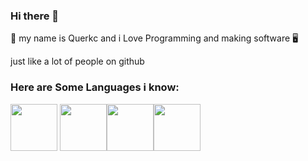 ### Hi there 👋

👨 my name is Querkc and i Love Programming and making software 🖥️

just like a lot of people on github

### Here are Some Languages i know:

<img src=https://www.pngkit.com/png/detail/25-251295_lua-logo-png.png width="75" height="75"> <img src=https://www.nicepng.com/png/detail/111-1116276_computer-science-i-syllabus-and-grading-policy-c.png widht="75" height="75"><img src=https://icon-library.com/images/java-icon-images/java-icon-images-6.jpg width="75" height="75"><img src=https://i.pinimg.com/564x/2f/9c/11/2f9c11f9e55efbf1791f12c06d60729b.jpg width="75" height="75">
